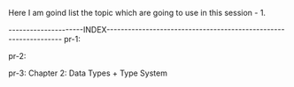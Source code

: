 Here I am goind list the topic which are going to use in this session - 1.

---------------------INDEX-----------------------------------------------------------------
pr-1:

pr-2:

pr-3: Chapter 2: Data Types + Type System
